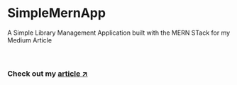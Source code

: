 # SimpleMernApp
A Simple Library Management Application built with the MERN STack for my Medium Article<br/><br/><br/>
### Check out my [article ↗️](https://medium.com/@ams_132/simple-mern-app-to-get-you-off-the-ground-b8b4d1296755)
